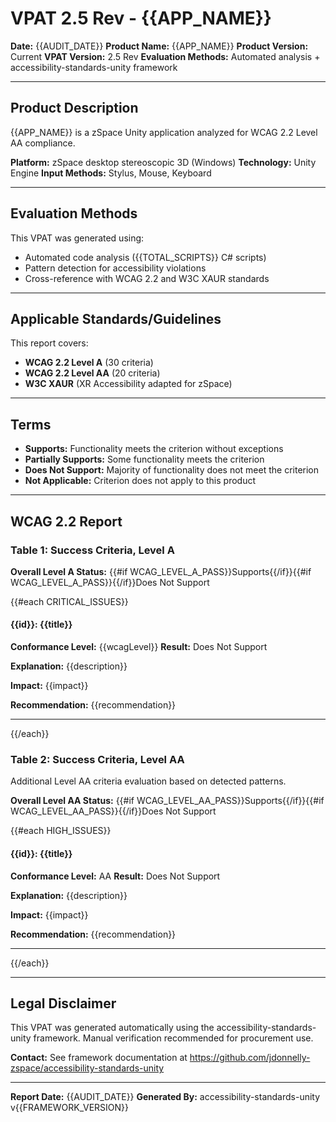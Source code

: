 # VPAT 2.5 Rev - {{APP_NAME}}

**Date:** {{AUDIT_DATE}}
**Product Name:** {{APP_NAME}}
**Product Version:** Current
**VPAT Version:** 2.5 Rev
**Evaluation Methods:** Automated analysis + accessibility-standards-unity framework

---

## Product Description

{{APP_NAME}} is a zSpace Unity application analyzed for WCAG 2.2 Level AA compliance.

**Platform:** zSpace desktop stereoscopic 3D (Windows)
**Technology:** Unity Engine
**Input Methods:** Stylus, Mouse, Keyboard

---

## Evaluation Methods

This VPAT was generated using:
- Automated code analysis ({{TOTAL_SCRIPTS}} C# scripts)
- Pattern detection for accessibility violations
- Cross-reference with WCAG 2.2 and W3C XAUR standards

---

## Applicable Standards/Guidelines

This report covers:
- **WCAG 2.2 Level A** (30 criteria)
- **WCAG 2.2 Level AA** (20 criteria)
- **W3C XAUR** (XR Accessibility adapted for zSpace)

---

## Terms

- **Supports:** Functionality meets the criterion without exceptions
- **Partially Supports:** Some functionality meets the criterion
- **Does Not Support:** Majority of functionality does not meet the criterion
- **Not Applicable:** Criterion does not apply to this product

---

## WCAG 2.2 Report

### Table 1: Success Criteria, Level A

**Overall Level A Status:** {{#if WCAG_LEVEL_A_PASS}}Supports{{/if}}{{#if WCAG_LEVEL_A_PASS}}{{/if}}Does Not Support

{{#each CRITICAL_ISSUES}}
#### {{id}}: {{title}}
**Conformance Level:** {{wcagLevel}}
**Result:** Does Not Support

**Explanation:**
{{description}}

**Impact:**
{{impact}}

**Recommendation:**
{{recommendation}}

---

{{/each}}

### Table 2: Success Criteria, Level AA

Additional Level AA criteria evaluation based on detected patterns.

**Overall Level AA Status:** {{#if WCAG_LEVEL_AA_PASS}}Supports{{/if}}{{#if WCAG_LEVEL_AA_PASS}}{{/if}}Does Not Support

{{#each HIGH_ISSUES}}
#### {{id}}: {{title}}
**Conformance Level:** AA
**Result:** Does Not Support

**Explanation:**
{{description}}

**Impact:**
{{impact}}

**Recommendation:**
{{recommendation}}

---

{{/each}}

---

## Legal Disclaimer

This VPAT was generated automatically using the accessibility-standards-unity framework. Manual verification recommended for procurement use.

**Contact:** See framework documentation at https://github.com/jdonnelly-zspace/accessibility-standards-unity

---

**Report Date:** {{AUDIT_DATE}}
**Generated By:** accessibility-standards-unity v{{FRAMEWORK_VERSION}}

